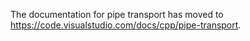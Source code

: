The documentation for pipe transport has moved to https://code.visualstudio.com/docs/cpp/pipe-transport.
